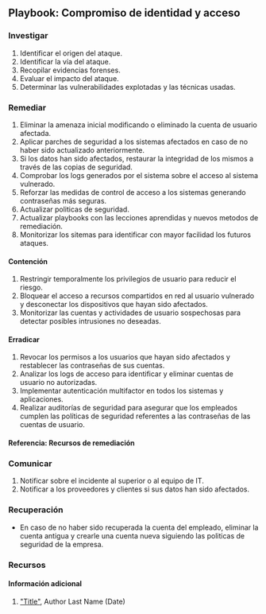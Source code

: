 ## Playbook: Compromiso de identidad y acceso

### Investigar

1. Identificar el origen del ataque.
2. Identificar la vía del ataque.
3. Recopilar evidencias forenses.
4. Evaluar el impacto del ataque.
5. Determinar las vulnerabilidades explotadas y las técnicas usadas.

### Remediar

1. Eliminar la amenaza inicial modificando o eliminado la cuenta de usuario afectada.
2. Aplicar parches de seguridad a los sistemas afectados en caso de no haber sido actualizado anteriormente.
3. Si los datos han sido afectados, restaurar la integridad de los mismos a través de las copias de seguridad.
4. Comprobar los logs generados por el sistema sobre el acceso al sistema vulnerado.
5. Reforzar las medidas de control de acceso a los sistemas generando contraseñas más seguras.
6. Actualizar politicas de seguridad.
7. Actualizar playbooks con las lecciones aprendidas y nuevos metodos de remediación.
8. Monitorizar los sitemas para identificar con mayor facilidad los futuros ataques.

#### Contención

1. Restringir temporalmente los privilegios de usuario para reducir el riesgo.
2. Bloquear el acceso a recursos compartidos en red al usuario vulnerado y desconectar los dispositivos que hayan sido afectados.
3. Monitorizar las cuentas y actividades de usuario sospechosas para detectar posibles intrusiones no deseadas.

#### Erradicar

1. Revocar los permisos a los usuarios que hayan sido afectados y restablecer las contraseñas de sus cuentas.
2. Analizar los logs de acceso para identificar y eliminar cuentas de usuario no autorizadas.
3. Implementar autenticación multifactor en todos los sistemas y aplicaciones.
4. Realizar auditorías de seguridad para asegurar que los empleados cumplen las políticas de seguridad referentes a las contraseñas de las cuentas de usuario.

#### Referencia: Recursos de remediación

### Comunicar

1. Notificar sobre el incidente al superior o al equipo de IT.
2. Notificar a los proveedores y clientes si sus datos han sido afectados.

### Recuperación

- En caso de no haber sido recuperada la cuenta del empleado, eliminar la cuenta antigua y crearle una cuenta nueva siguiendo las politicas de seguridad de la empresa.

### Recursos

#### Información adicional

1. <a name="identity-and-access-playbook-ref-1"></a>["Title"](#TODO-url), Author Last Name (Date)